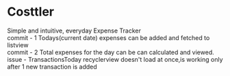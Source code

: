 # Costtler
Simple and intuitive, everyday Expense Tracker
<br>commit - 1 Todays(current date) expenses can be added and fetched to listview
<br>commit - 2 Total expenses for the day can be can calculated and viewed.
    <br> issue - TransactionsToday recyclerview doesn't load at once,is working only after 1 new transaction is added
